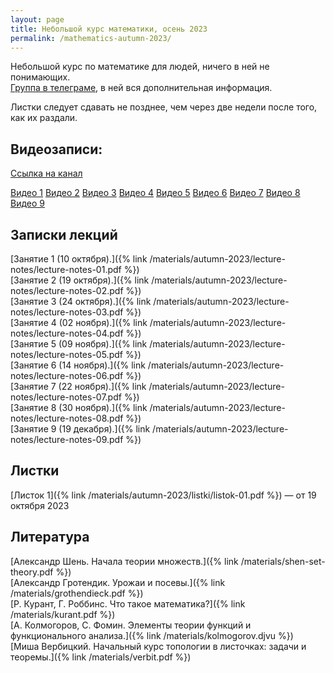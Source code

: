 ```yaml
---
layout: page
title: Небольшой курс математики, осень 2023
permalink: /mathematics-autumn-2023/
---
```


Небольшой курс по математике для людей, ничего в ней не понимающих.  
[Группа в телеграме](https://t.me/plokhoponyatno), в ней вся дополнительная информация.

Листки следует сдавать не позднее, чем через две недели после того, как их раздали.


## Видеозаписи:
[Ссылка на канал](https://www.youtube.com/@alexandershevtsov1329/videos)  


[Видео 1](https://www.youtube.com/watch?v=gNvV0n98mtU) [Видео 2](https://www.youtube.com/watch?v=mcXt-x27ePw) [Видео 3](https://www.youtube.com/watch?v=y_aZK88q-Ds)
[Видео 4](https://www.youtube.com/watch?v=IODVJnFgOBY&feature=youtu.be)
[Видео 5](https://youtu.be/efuiimMF3Ec)
[Видео 6](https://youtu.be/gUKr9oN1Oj0)
[Видео 7](https://www.youtube.com/watch?v=OBwzSdh7sto)
[Видео 8](https://youtu.be/4TNhqE8P58c)
[Видео 9](https://youtu.be/WuqXsHw-NEo)
## Записки лекций
  [Занятие 1 (10 октября).]({% link /materials/autumn-2023/lecture-notes/lecture-notes-01.pdf %})   
  [Занятие 2 (19 октября).]({% link /materials/autumn-2023/lecture-notes/lecture-notes-02.pdf %})   
  [Занятие 3 (24 октября).]({% link /materials/autumn-2023/lecture-notes/lecture-notes-03.pdf %})   
  [Занятие 4 (02 ноября).]({% link /materials/autumn-2023/lecture-notes/lecture-notes-04.pdf %})   
  [Занятие 5 (09 ноября).]({% link /materials/autumn-2023/lecture-notes/lecture-notes-05.pdf %})   
  [Занятие 6 (14 ноября).]({% link /materials/autumn-2023/lecture-notes/lecture-notes-06.pdf %})   
  [Занятие 7 (22 ноября).]({% link /materials/autumn-2023/lecture-notes/lecture-notes-07.pdf %})   
  [Занятие 8 (30 ноября).]({% link /materials/autumn-2023/lecture-notes/lecture-notes-08.pdf %})   
  [Занятие 9 (19 декабря).]({% link /materials/autumn-2023/lecture-notes/lecture-notes-09.pdf %})   

## Листки

  [Листок 1]({% link /materials/autumn-2023/listki/listok-01.pdf %}) — от 19 октября 2023

## Литература


  [Александр Шень. Начала теории множеств.]({% link /materials/shen-set-theory.pdf %})   
  [Александр Гротендик. Урожаи и посевы.]({% link /materials/grothendieck.pdf %})  
  [Р. Курант, Г. Роббинс. Что такое математика?]({% link /materials/kurant.pdf %})  
  [А. Колмогоров, С. Фомин. Элементы теории функций и функционального анализа.]({% link /materials/kolmogorov.djvu %})  
  [Миша Вербицкий. Начальный курс топологии в листочках: задачи и теоремы.]({% link /materials/verbit.pdf %})

